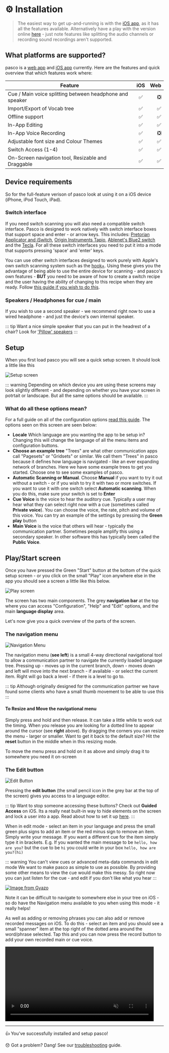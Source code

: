 # ⚙️ Installation

> The easiest way to get up-and-running is with the [iOS app](https://itunes.apple.com/us/app/pasco/id1317265884?ls=1&mt=8), as it has all the features available. Alternatively have a play with the version online [here](http://app.pasco.chat) - just note features like splitting the audio channels or recording sound recordings aren't supported. 

## What platforms are supported?

pasco is a [web app](http://app.pasco.chat) and [iOS app](https://itunes.apple.com/us/app/pasco/id1317265884?ls=1&mt=8) currently. Here are the features and quick overview that which features work where:


| Feature        | iOS           | Web  |
| ------------------------------------------------------------ |:----:| ----:|
| Cue / Main voice splitting between headphone and speaker     | ✅   |  ❎  |
| Import/Export of Vocab tree                                  | ✅   |  ✅  |
| Offline support                                              | ✅   |  ✅  |
| In-App Editing                                               | ✅   |  ✅  |
| In-App Voice Recording                                       | ✅   |  ❎  |
| Adjustable font size and Colour Themes                       | ✅   |  ✅   |
| Switch Access (1-4)					                       | ✅   |  ✅   |
| On-Screen navigation tool, Resizable and Draggable           | ✅   |  ✅   |


## Device requirements

So for the full-feature verison of pasco look at using it on a iOS device (iPhone, iPod Touch, iPad). 

### Switch interface 

If you need switch scanning you will also need a compatible switch interface. Pasco is designed to work natively with switch interface boxes that support space and enter - or arrow keys. This includes: [Pretorian Applicator and iSwitch](https://www.pretorianuk.com/assistive-technology-for-ipad), [Origin Instruments Tapio](http://www.orin.com/access/tapio/), [Ablenet's Blue2 switch](https://www.ablenetinc.com/technology/computer-tablet-access/blue2-bluetooth-switch) and the [Tecla](https://gettecla.com). For all these switch interfaces you need to put it into a mode that supports pressing 'space' and 'enter' keys. 

You can use other switch interfaces designed to work purely with Apple's own switch scanning system such as the [hook+](https://www.ablenetinc.com/downloads/dl/file/id/663/product/515/hook_product_info.pdf). Using these gives you the advantage of being able to use the entire device for scanning - and pasco's own features - **BUT** you need to be aware of how to create a switch recipe and the user having the ability of changing to this recipe when they are ready. Follow [this guide if you wish to do this](/tips-n-tricks/ios-switch-scanning.html). 

### Speakers / Headphones for cue / main 

If you wish to use a second speaker - we recommend right now to use a wired headphone - and just the device's own internal speaker. 

::: tip 
Want a nice simple speaker that you can put in the headrest of a chair? Look for ['Pillow' speakers](https://www.amazon.co.uk/s?k=pillow+speaker&ref=nb_sb_noss_1)
:::


## Setup

When you first load pasco you will see a quick setup screen. It should look a little like this

![Setup screen](../img/screenshots/startup.png)


::: warning 
Depending on which device you are using these screens may look slightly different - and depending on whether you have your screen in potrtait or landscape. But all the same options should be available. 
:::

### What do all these options mean? 

For a full guide on all of the configuration options [read this guide](/advanced/configuration-options.html). The options seen on this screen are seen below:

* **Locale** Which language are you wanting the app to be setup in? Changing this will change the language of all the menu items and configuration buttons.  
* **Choose an example tree** "Trees" are what other communication apps call "Pagesets" or "Gridsets" or similar. We call them "Trees" in pasco because it defines how language is navigated - like an ever expanding network of branches. Here we have some example trees to get you started. Choose one to see some examples of pasco. 
* **Automatic Scanning or Manual**. Choose **Manual** if you want to try it out without a switch - or if you wish to try it with two or more switches. If you want to use it with one switch select **Automatic scanning**. When you do this, make sure your switch is set to **Enter** 
* **Cue Voice** is the voice to hear the auditory cue. Typically a user may hear what they can select right now with a cue (sometimes called **Private voice**). You can choose the voice, the rate, pitch and volume of this voice. You can try an example of the settings by pressing the **Green play** button
* **Main Voice** is the voice that others will hear - typically the communication partner. Sometimes people amplify this using a secondary speaker. In other software this has typically been called the **Public Voice**. 

## Play/**Start** screen 

Once you have pressed the Green "Start" button at the bottom of the quick setup screen - or you click on the small "Play" icon anywhere else in the app you should see a screen a little like this below. 

![Play screen](../img/screenshots/play.png)

The screen has two main components. The grey **navigation bar** at the top where you can access "Configuration", "Help" and "Edit" options, and the main **language display** area. 


Let's now give you a quick overview of the parts of the screen.

### The navigation menu

![Navigation Menu](../img/screenshots/nav-menu.png)

The navigation menu (**see left**) is a small 4-way directional navigational tool to allow a communication partner to navigate the currently loaded language tree. Pressing up - moves up in the current branch, down - moves down and left will move into the next branch - if available - or select the current item. Right will go back a level - if there is a level to go to. 

::: tip 
Although originally designed for the communication partner we have found some clients who have a small thumb movement to be able to use this 
:::

#### To Resize and Move the navigational menu

Simply press and hold and then release. It can take a little while to work out the timing. When you release you are looking for a dotted line to appear around the cursor (see **right** above). By dragging the corners you can resize the menu - larger or smaller. Want to get it back to the default size? Hit the **reset** button in the middle when in this resizing mode.

To move the menu press and hold on it as above and simply drag it to somewhere you need it on-screen
 
### The Edit button

![Edit Button](../img/screenshots/edit-button.png)

Pressing the **edit button** (the small pencil icon in the grey bar at the top of the screen) gives you access to a language editor. 

::: tip Want to stop someone accessing these buttons? 
Check out **Guided Access** on iOS. Its a really neat built-in way to hide elements on the screen and lock a user into a app. Read about how to set it up [here](https://support.apple.com/en-us/HT202612). 
:::


When in edit mode - select an item in your language and press the small green plus signs to add an item or the red minus sign to remove an item. Simply write your message. If you want a different cue for the item simply type it in brackets. E.g. If you wanted the main message to be ``hello, how are you?`` but the cue to be ``hi`` you could write in your box ``hello, how are you?(hi)``

::: warning You can't view cues or advanced meta-data commands in edit mode 
We want to make pasco as simple to use as possible. By providing some other means to view the cue would make this messy. So right now you can just listen for the cue - and edit if you don't like what you hear
:::

[![Image from Gyazo](https://i.gyazo.com/8a9dccac31914e1d745e9ce85f99e74a.gif)](https://gyazo.com/8a9dccac31914e1d745e9ce85f99e74a)

Note it can be difficult to navigate to somewhere else in your tree on iOS - so do have the Navigation menu available to you when using this mode - it really helps!

As well as adding or removing phrases you can also add or remove recorded messages on iOS. To do this - select an item and you should see a small "spanner" item at the top right of the dotted area around the word/phrase selected. Tap this and you can now press the record button to add your own recorded main or cue voice. 

<a href="https://gyazo.com/66b921ac472ef785f87b537392d7cc75"><video alt="Video from Gyazo" width="472" autoplay muted loop playsinline controls><source src="https://i.gyazo.com/66b921ac472ef785f87b537392d7cc75.mp4" type="video/mp4" /></video></a>



---

👍 You've successfully installed and setup pasco!

😞 Got a problem? Dang! See our [troubleshooting](/getting-started/contributing.md) guide. 
